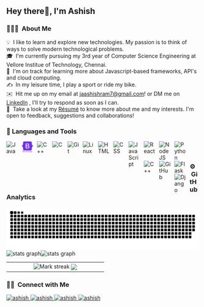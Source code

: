 ## Hey there👋, I'm Ashish

### 👨🏻‍💻 &nbsp;About Me

💡 &nbsp;I like to learn and explore new technologies. My passion is to think of ways to solve modern technological problems.\
🎓 &nbsp;I'm currently pursuing my 3rd year of Computer Science Engineering at Vellore Institue of Technology, Chennai.\
🌱 &nbsp;I'm on track for learning more about Javascript-based frameworks, API's and cloud computing.\
✍️ &nbsp;In my leisure time, I play a sport or ride my bike.\
✉️ &nbsp;Hit me up on my email at jaashishram7@gmail.com! or DM me on <a href="https://www.linkedin.com/in/ashish-ram-j-a-/">LinkedIn</a> , I'll try to respond as soon as I can.\
📄 &nbsp;Take a look at my [Résumé](https://drive.google.com/file/d/1Ry9EpK3LtmPW7ikOgVRv9APYoyTvCsQ4/view) to know more about me and my interests. I'm open to feedback, suggestions and collaborations!

### 🧰 Languages and Tools

<img align="left" alt="Java" width="30px" style="padding-right:10px;" src="https://cdn.jsdelivr.net/gh/devicons/devicon/icons/java/java-original.svg"/>
<img align="left" alt="Bootstrap" width="30px" style="padding-right:10px;" src="https://raw.githubusercontent.com/devicons/devicon/master/icons/bootstrap/bootstrap-plain-wordmark.svg" />
<img align="left" alt="C++" width="30px" style="padding-right:10px;" src="https://cdn.jsdelivr.net/gh/devicons/devicon/icons/typescript/typescript-plain.svg" />
<img align="left" alt="C" width="30px" style="padding-right:10px;" src="https://cdn.jsdelivr.net/gh/devicons/devicon/icons/angularjs/angularjs-plain.svg" />
<img align="left" alt="Git" width="30px" style="padding-right:10px;" src="https://cdn.jsdelivr.net/gh/devicons/devicon/icons/git/git-original.svg" />
<img align="left" alt="Linux" width="30px" style="padding-right:10px;" src="https://cdn.jsdelivr.net/gh/devicons/devicon/icons/linux/linux-original.svg" />
<img align="left" alt="HTML" width="30px" style="padding-right:10px;" src="https://cdn.jsdelivr.net/gh/devicons/devicon/icons/html5/html5-plain.svg" />
<img align="left" alt="CSS" width="30px" style="padding-right:10px;" src="https://cdn.jsdelivr.net/gh/devicons/devicon/icons/css3/css3-plain.svg" />
<img align="left" alt="JavaScript" width="30px" style="padding-right:10px;" src="https://cdn.jsdelivr.net/gh/devicons/devicon/icons/javascript/javascript-plain.svg" />
<img align="left" alt="React" width="30px" style="padding-right:10px;" src="https://cdn.jsdelivr.net/gh/devicons/devicon/icons/react/react-original.svg" />
<img align="left" alt="NodeJS" width="30px" style="padding-right:10px;" src="https://cdn.jsdelivr.net/gh/devicons/devicon/icons/nodejs/nodejs-original.svg" />
<img align="left" alt="Python" width="30px" style="padding-right:10px;" src="https://cdn.jsdelivr.net/gh/devicons/devicon/icons/python/python-plain.svg" />
<img align="left" alt="C++" width="30px" style="padding-right:10px;" src="https://cdn.jsdelivr.net/gh/devicons/devicon/icons/cplusplus/cplusplus-line.svg" />
<img align="left" alt="GitHub" width="30px" style="padding-right:10px;" src="https://cdn.jsdelivr.net/gh/devicons/devicon/icons/github/github-original.svg" />
<img align="left" alt="Flask" width="30px" style="padding-right:10px;" src="https://cdn.jsdelivr.net/gh/devicons/devicon/icons/gradle/gradle-plain.svg" />
<img align="left" alt="Django" width="30px" style="padding-right:10px;" src="https://cdn.jsdelivr.net/gh/devicons/devicon/icons/bash/bash-original.svg" />
<br />

#


### ⚙️ &nbsp;GitHub Analytics

<picture>
  <source media="(prefers-color-scheme: dark)" srcset="https://raw.githubusercontent.com/platane/platane/output/github-contribution-grid-snake-dark.svg">
  <source media="(prefers-color-scheme: light)" srcset="https://raw.githubusercontent.com/platane/platane/output/github-contribution-grid-snake.svg">
  <img alt="github contribution grid snake animation" src="https://raw.githubusercontent.com/platane/platane/output/github-contribution-grid-snake.svg">
</picture>

<table border="0">
<img src="http://github-profile-summary-cards.vercel.app/api/cards/repos-per-language?username=AadiNir&theme=rose_pine" width="45%" alt="stats graph"/> 
 <img src="http://github-profile-summary-cards.vercel.app/api/cards/most-commit-language?username=AadiNir&theme=rose_pine" width="45%" alt="stats graph"/>
</td>

<td width="50%" align="center">
<img title="🔥 Get streak stats for your profile at git.io/streak-stats" alt="Mark streak" src="https://github-readme-streak-stats.herokuapp.com/?user=AadiNir&theme=dark&hide_border=true" />
<img align="center" src="https://github-readme-stats.anuraghazra1.vercel.app/api?username=AadiNir&show_icons=true&include_all_commits=true&theme=dark&hide_border=true&no-bg=true&no-frame=true" />
</td>
</tr>
</table>

### 🤝🏻 &nbsp;Connect with Me

<p align="left">
 <a href="https://linkedin.com/in/ashish-ram-j-a" target="_blank">
  <img src="https://img.shields.io/badge/LinkedIn-0077B5?style=for-the-badge&logo=linkedin&logoColor=white" alt="ashish"/>
 </a>
 <a href="mailto:jaashishram7@gmail.com" target="_blank">
  <img src="https://img.shields.io/badge/Mail-0A0A0A?style=for-the-badge&logo=mail&logoColor=white" alt="ashish" />
 </a>
 <a href="https://instagram.com/_ashish.ram_" target="_blank">
  <img src="https://img.shields.io/badge/Instagram-fe4164?style=for-the-badge&logo=instagram&logoColor=white" alt="ashish" />
 </a> 
 <a href="https://www.hackerrank.com/jaashishram7?hr_r=1" target="_blank">
  <img src="https://img.shields.io/badge/HackerRank-20BEFF?&style=for-the-badge&logo=hackerrank&logoColor=white" alt="ashish"  />
  </a> 
</p>
<br />
</p>
<br />
